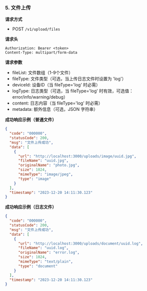 
### 5. 文件上传

**请求方式**
- POST `/v1/upload/files`

**请求头**
```
Authorization: Bearer <token>
Content-Type: multipart/form-data
```

**请求参数**
- fileList: 文件数组（1-9个文件）
- fileType: 文件类型（可选，当上传日志文件时设置为 'log'）
- deviceId: 设备ID（当 fileType='log' 时必需）
- logType: 日志类型（可选，当 fileType='log' 时有效，可选值：error/info/warning/debug）
- content: 日志内容（当 fileType='log' 时必需）
- metadata: 额外信息（可选，JSON 字符串）

**成功响应示例（普通文件）**
```json
{
  "code": "000000",
  "statusCode": 200,
  "msg": "文件上传成功",
  "data": [
    {
      "url": "http://localhost:3000/uploads/image/uuid.jpg",
      "fileName": "uuid.jpg",
      "originalName": "photo.jpg",
      "size": 1024,
      "mimeType": "image/jpeg",
      "type": "image"
    }
  ],
  "timestamp": "2023-12-20 14:11:30.123"
}
```

**成功响应示例（日志文件）**
```json
{
  "code": "000000",
  "statusCode": 200,
  "msg": "文件上传成功",
  "data": [
    {
      "url": "http://localhost:3000/uploads/document/uuid.log",
      "fileName": "uuid.log",
      "originalName": "error.log",
      "size": 1024,
      "mimeType": "text/plain",
      "type": "document"
    }
  ],
  "timestamp": "2023-12-20 14:11:30.123"
}
```
